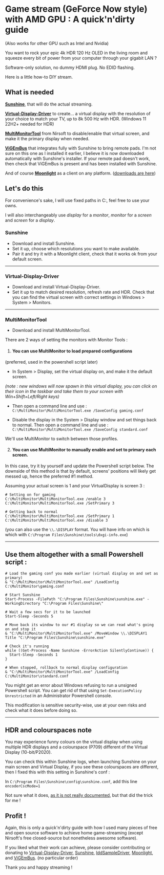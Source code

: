 # Game stream (GeForce Now style) with AMD GPU : A quick'n'dirty guide
(Also works for other GPU such as Intel and Nvidia)

You want to rock your epic 4k HDR 120 Hz OLED in the living room and squeeze every bit of power from your computer through your gigabit LAN ?

Software-only solution, no dummy HDMI plug. No EDID flashing.

Here is a little how-to DIY stream.

## What is needed

[**Sunshine**](https://github.com/LizardByte/Sunshine), that will do the actual streaming.

[**Virtual-Display-Driver**](https://github.com/itsmikethetech/Virtual-Display-Driver) to create... a virtual display with the resolution of your choice to match your TV, up to 8k 500 Hz with HDR. (Windows 11 22H2+ needed for HDR)

[**MultiMonitorTool**](https://www.nirsoft.net/utils/multi_monitor_tool.html) from Nirsoft to disable/enable that virtual screen, and make it the primary display when needed.

[**ViGEmBus**](https://github.com/nefarius/ViGEmBus) that integrates fully with Sunshine to bring remote pads.
I'm not sure on this one as I installed it earlier, I believe it is now downloaded automatically with Sunshine's installer.
If your remote pad doesn't work, then check that ViGEmBus is present and has been installed with Sunshine.

And of course [**Moonlight**](https://github.com/moonlight-stream) as a client on any platform. ([downloads are here](https://moonlight-stream.org))

## Let's do this
For convenience's sake, I will use fixed paths in C:\, feel free to use your owns.

I will also interchangeably use *display* for a *monitor*, *monitor* for a *screen* and *screen* for a *display*.

### Sunshine

- Download and install Sunshine.
- Set it up, choose which resolutions you want to make available.
- Pair it and try it with a Moonlight client, check that it works ok from your default screen.

---

### Virtual-Display-Driver
- Download and install Virtual-Display-Driver.
- Set it up to match desired resolution, refresh rate and HDR.
Check that you can find the virtual screen with correct settings in Windows > System > Monitors.

---

### MultiMonitorTool
- Download and install MultiMonitorTool.

There are 2 ways of setting the monitors with Monitor Tools :

1. #### You can use MultiMonitor to load prepared configurations
(preferred, used in the powershell script later)

- In System > Display, set the virtual display on, and make it the default screen.

*(note : new windows will now spawn in this virtual display, you can click on their icon in the taskbar and take them to your screen with Win+Shift+Left/Right keys)*

- Then open a command line and use :
`C:\MultiMonitor\MultiMonitorTool.exe /SaveConfig gaming.conf`

- Disable the display in the System > Display window and set things back to normal.
Then open a command line and use :
`C:\MultiMonitor\MultiMonitorTool.exe /SaveConfig standard.conf`

We'll use MultiMonitor to switch between those profiles.

2. #### You can use MultiMonitor to manually enable and set to primary each screen.
In this case, try it by yourself and update the Powershell script below.
The downside of this method is that by default, screens' positions will likely get messed up, hence the preferred #1 method.

Assuming your actual screen is 1 and your VirtualDisplay is screen 3 :
```
# Setting on for gaming
C:\MultiMonitor\MultiMonitorTool.exe /enable 3
C:\MultiMonitor\MultiMonitorTool.exe /SetPrimary 3

# Getting back to normal
C:\MultiMonitor\MultiMonitorTool.exe /SetPrimary 1
C:\MultiMonitor\MultiMonitorTool.exe /disable 3
```
(you can also use the `\\.\DISPLAY` format. You will have info on which is which with `C:\Program Files\Sunshine\tools\dxgi-info.exe`)

---

## Use them altogether with a small Powershell script :

```
# Load the gaming conf you made earlier (virtual display on and set as primary)
& "C:\MultiMonitor\MultiMonitorTool.exe" /LoadConfig C:\MultiMonitor\gaming.conf

# Start Sunshine
Start-Process -FilePath "C:\Program Files\Sunshine\sunshine.exe" -WorkingDirectory "C:\Program Files\Sunshine\"

# Wait a few secs for it to be launched
Start-Sleep -Seconds 5

# Move back its window to our #1 display so we can read what's going on and stop it
& "C:\MultiMonitor\MultiMonitorTool.exe" /MoveWindow \\.\DISPLAY1 Title "C:\Program Files\Sunshine\sunshine.exe"

# Check it's running
while ((Get-Process -Name Sunshine -ErrorAction SilentlyContinue)) {
  Start-Sleep -Seconds 1
}

# When stopped, rollback to normal display configuration
& "C:\MultiMonitor\MultiMonitorTool.exe" /LoadConfig C:\MultiMonitor\standard.conf
```

You might get an error about Windows refusing to run a unsigned Powershell script. You can get rid of that using `Set-ExecutionPolicy Unrestricted` in an Administrator Powershell console.

This modification is sensitive security-wise, use at your own risks and check what it does before doing so.

---

## HDR and colourspaces note

You may experience funny colours on the virtual display when using multiple HDR displays and a colourspace (P709) different of the Virtual Display (10-bit/P2020).

You can check this within Sunshine logs, when launching Sunshine on your main screen and Virtual Display, if you see these colourspaces are different, then I fixed this with this setting in Sunshine's conf :

In `C:\Program Files\Sunshine\config\sunshine.conf`, add this line
`encoderCscMode=1`

Not sure what it does, [as it is not really documented](https://docs.lizardbyte.dev/projects/sunshine/en/latest/source/src/video.html#_CPPv4N5video8config_t14encoderCscModeE), but that did the trick for me !

## Profit !
Again, this is only a quick'n'dirty guide with how I used many pieces of free and open source software to achieve home game-streaming (except Nirsoft's free closed-source but nonetheless awesome software).

If you liked what their work can achieve, please consider contributing or donating to [Virtual-Display-Driver](https://github.com/itsmikethetech/Virtual-Display-Driver), [Sunshine](https://app.lizardbyte.dev/Sunshine/), [IddSampleDriver](https://github.com/roshkins/IddSampleDriver?tab=readme-ov-file#fork-with-hdr), [Moonlight](https://github.com/moonlight-stream), and [ViGEmBus](https://github.com/nefarius/ViGEmBus?tab=readme-ov-file#sponsors). (no particular order)

Thank you and happy streaming !
